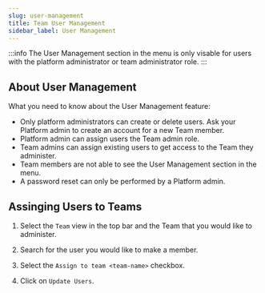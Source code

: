 ```yaml
---
slug: user-management
title: Team User Management
sidebar_label: User Management
---
```


:::info
The User Management section in the menu is only visable for users with the platform administrator or team administrator role.
:::

## About User Management

What you need to know about the User Management feature:

- Only platform administrators can create or delete users. Ask your Platform admin to create an account for a new Team member.
- Platform admin can assign users the Team admin role.
- Team admins can assign existing users to get access to the Team they administer.
- Team members are not able to see the User Management section in the menu.
- A password reset can only be performed by a Platform admin.

## Assinging Users to Teams

1. Select the `Team` view in the top bar and the Team that you would like to administer.

2. Search for the user you would like to make a member.

3. Select the `Assign to team <team-name>` checkbox.

4. Click on `Update Users`.





